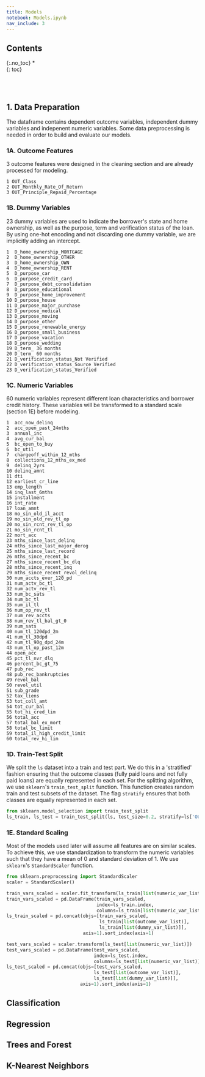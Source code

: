 ```yaml
---
title: Models
notebook: Models.ipynb
nav_include: 3
---
```


## Contents
{:.no_toc}
*  
{: toc}










<br><br>
## 1. Data Preparation

The dataframe contains dependent outcome variables, independent dummy variables and indepenent numeric variables. Some data preprocessing is needed in order to build and evaluate our models.





### 1A. Outcome Features

3 outcome features were designed in the cleaning section and are already processed for modeling.





    1 OUT_Class
    2 OUT_Monthly_Rate_Of_Return
    3 OUT_Principle_Repaid_Percentage


### 1B. Dummy Variables

23 dummy variables are used to indicate the borrower's state and home ownership, as well as the purpose, term and verification status of the loan. By using one-hot encoding and not discarding one dummy variable, we are implicitly adding an intercept.





    1  D_home_ownership_MORTGAGE
    2  D_home_ownership_OTHER
    3  D_home_ownership_OWN
    4  D_home_ownership_RENT
    5  D_purpose_car
    6  D_purpose_credit_card
    7  D_purpose_debt_consolidation
    8  D_purpose_educational
    9  D_purpose_home_improvement
    10 D_purpose_house
    11 D_purpose_major_purchase
    12 D_purpose_medical
    13 D_purpose_moving
    14 D_purpose_other
    15 D_purpose_renewable_energy
    16 D_purpose_small_business
    17 D_purpose_vacation
    18 D_purpose_wedding
    19 D_term_ 36 months
    20 D_term_ 60 months
    21 D_verification_status_Not Verified
    22 D_verification_status_Source Verified
    23 D_verification_status_Verified


### 1C. Numeric Variables

60 numeric variables represent different loan characteristics and borrower credit history. These variables will be transformed to a standard scale (section 1E) before modeling.





    1  acc_now_delinq
    2  acc_open_past_24mths
    3  annual_inc
    4  avg_cur_bal
    5  bc_open_to_buy
    6  bc_util
    7  chargeoff_within_12_mths
    8  collections_12_mths_ex_med
    9  delinq_2yrs
    10 delinq_amnt
    11 dti
    12 earliest_cr_line
    13 emp_length
    14 inq_last_6mths
    15 installment
    16 int_rate
    17 loan_amnt
    18 mo_sin_old_il_acct
    19 mo_sin_old_rev_tl_op
    20 mo_sin_rcnt_rev_tl_op
    21 mo_sin_rcnt_tl
    22 mort_acc
    23 mths_since_last_delinq
    24 mths_since_last_major_derog
    25 mths_since_last_record
    26 mths_since_recent_bc
    27 mths_since_recent_bc_dlq
    28 mths_since_recent_inq
    29 mths_since_recent_revol_delinq
    30 num_accts_ever_120_pd
    31 num_actv_bc_tl
    32 num_actv_rev_tl
    33 num_bc_sats
    34 num_bc_tl
    35 num_il_tl
    36 num_op_rev_tl
    37 num_rev_accts
    38 num_rev_tl_bal_gt_0
    39 num_sats
    40 num_tl_120dpd_2m
    41 num_tl_30dpd
    42 num_tl_90g_dpd_24m
    43 num_tl_op_past_12m
    44 open_acc
    45 pct_tl_nvr_dlq
    46 percent_bc_gt_75
    47 pub_rec
    48 pub_rec_bankruptcies
    49 revol_bal
    50 revol_util
    51 sub_grade
    52 tax_liens
    53 tot_coll_amt
    54 tot_cur_bal
    55 tot_hi_cred_lim
    56 total_acc
    57 total_bal_ex_mort
    58 total_bc_limit
    59 total_il_high_credit_limit
    60 total_rev_hi_lim


### 1D. Train-Test Split

We split the `ls` dataset into a train and test part. We do this in a 'stratified' fashion ensuring that the outcome classes (fully paid loans and not fully paid loans) are equally represented in each set. For the splitting algorithm, we use `sklearn`'s `train_test_split` function. This function creates random train and test subsets of the dataset. The flag `stratify` ensures that both classes are equally represented in each set. 



```python
from sklearn.model_selection import train_test_split
ls_train, ls_test = train_test_split(ls, test_size=0.2, stratify=ls['OUT_Class'])
```


### 1E. Standard Scaling

Most of the models used later will assume all features are on similar scales. To achieve this, we use standardization to transform the numeric variables such that they have a mean of 0 and standard deviation of 1. We use `sklearn`'s `StandardScaler` function.



```python
from sklearn.preprocessing import StandardScaler
scaler = StandardScaler()
```




```python
train_vars_scaled = scaler.fit_transform(ls_train[list(numeric_var_list)])
train_vars_scaled = pd.DataFrame(train_vars_scaled, 
                                 index=ls_train.index, 
                                 columns=ls_train[list(numeric_var_list)].columns)
ls_train_scaled = pd.concat(objs=[train_vars_scaled,
                                  ls_train[list(outcome_var_list)],
                                  ls_train[list(dummy_var_list)]],
                            axis=1).sort_index(axis=1)
```




```python
test_vars_scaled = scaler.transform(ls_test[list(numeric_var_list)])
test_vars_scaled = pd.DataFrame(test_vars_scaled, 
                                index=ls_test.index, 
                                columns=ls_test[list(numeric_var_list)].columns)
ls_test_scaled = pd.concat(objs=[test_vars_scaled,
                                ls_test[list(outcome_var_list)],
                                ls_test[list(dummy_var_list)]],
                           axis=1).sort_index(axis=1)
```


## Classification

## Regression

## Trees and Forest

## K-Nearest Neighbors
